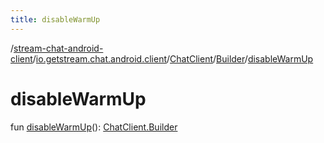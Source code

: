 ```yaml
---
title: disableWarmUp
---
```

/[stream-chat-android-client](../../../index.md)/[io.getstream.chat.android.client](../../index.md)/[ChatClient](../index.md)/[Builder](index.md)/[disableWarmUp](disableWarmUp.md)  
  
  
  
# disableWarmUp  
fun [disableWarmUp](disableWarmUp.md)(): [ChatClient.Builder](index.md)
